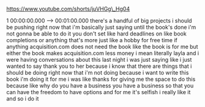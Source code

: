 https://www.youtube.com/shorts/juVHGg\_Hg04

1 00:00:00.000 --\> 00:01:00.000 there's a handful of big projects i
should be pushing right now that i'm basically just saying until the
book's done i'm not gonna be able to do it you don't set like hard
deadlines on like book completions or anything that's more just like a
hobby for free time if anything acquisition.com does not need the book
like the book is for me but either the book makes acquisition.com less
money i mean literally layla and i were having conversations about this
last night i was just saying like i just wanted to say thank you to her
because i know that there are things that i should be doing right now
that i'm not doing because i want to write this book i'm doing it for me
i was like thanks for giving me the space to do this because like why do
you have a business you have a business so that you can have the freedom
to have options and for me it's selfish i really like it and so i do it
